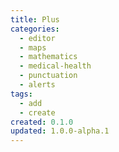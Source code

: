 ```yaml
---
title: Plus
categories:
  - editor
  - maps
  - mathematics
  - medical-health
  - punctuation
  - alerts
tags:
  - add
  - create
created: 0.1.0
updated: 1.0.0-alpha.1
---
```

